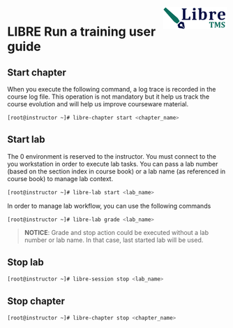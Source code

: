 <img align="right" height="50" src="https://raw.githubusercontent.com/startxfr/libre/dev/docs/assets/logo.svg?sanitize=true">

# LIBRE Run a training user guide

## Start chapter 

When you execute the following command, a log trace is recorded in the
course log file.
This operation is not mandatory but it help us track the course evolution and 
will help us improve courseware material.

```bash
[root@instructor ~]# libre-chapter start <chapter_name>
```

## Start lab

The 0 environment is reserved to the instructor. You must connect to the 
you workstation in order to execute lab tasks. You can pass a lab number 
(based on the section index in course book) or a lab name (as referenced
in course book) to manage lab context.

```bash
[root@instructor ~]# libre-lab start <lab_name>
```

In order to manage lab workflow, you can use the following commands

```bash
[root@instructor ~]# libre-lab grade <lab_name>
```

> **NOTICE**:  Grade and stop action could be executed without a lab number
  or lab name. In that case, last started lab will be used.

## Stop lab

```bash
[root@instructor ~]# libre-session stop <lab_name>
```

## Stop chapter

```bash
[root@instructor ~]# libre-chapter stop <chapter_name>
```